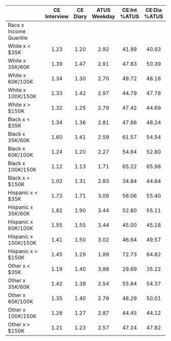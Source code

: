 
|                      | CE<br>Interview |  CE<br>Diary | ATUS<br>Weekday | CE:Int<br>%ATUS | CE:Dia<br>%ATUS |
| -------------------- | :----------: | :----------: | :----------: | :----------: | :----------: |
| Race x Income Quantile |              |              |              |              |              |
| White x     < $35K   |         1.23 |         1.20 |         2.92 |        41.89 |        40.93 |
| White x  $35K/$60K   |         1.39 |         1.47 |         2.91 |        47.83 |        50.39 |
| White x  $60K/$100K  |         1.34 |         1.30 |         2.70 |        49.72 |        48.16 |
| White x $100K/$150K  |         1.33 |         1.42 |         2.97 |        44.79 |        47.78 |
| White x     > $150K  |         1.32 |         1.25 |         2.79 |        47.42 |        44.69 |
| Black x     < $35K   |         1.34 |         1.36 |         2.81 |        47.86 |        48.24 |
| Black x  $35K/$60K   |         1.60 |         1.41 |         2.59 |        61.57 |        54.54 |
| Black x  $60K/$100K  |         1.24 |         1.20 |         2.27 |        54.64 |        52.80 |
| Black x $100K/$150K  |         1.12 |         1.13 |         1.71 |        65.22 |        65.98 |
| Black x     > $150K  |         1.02 |         1.31 |         2.93 |        34.84 |        44.64 |
| Hispanic x     < $35K |         1.73 |         1.71 |         3.09 |        56.06 |        55.40 |
| Hispanic x  $35K/$60K |         1.82 |         1.90 |         3.44 |        52.80 |        55.11 |
| Hispanic x  $60K/$100K |         1.55 |         1.55 |         3.44 |        45.00 |        45.18 |
| Hispanic x $100K/$150K |         1.41 |         1.50 |         3.02 |        46.64 |        49.57 |
| Hispanic x     > $150K |         1.45 |         1.29 |         1.99 |        72.73 |        64.82 |
| Other x     < $35K   |         1.19 |         1.40 |         3.98 |        29.89 |        35.22 |
| Other x  $35K/$60K   |         1.42 |         1.38 |         2.54 |        55.84 |        54.37 |
| Other x  $60K/$100K  |         1.35 |         1.40 |         2.79 |        48.29 |        50.01 |
| Other x $100K/$150K  |         1.28 |         1.27 |         2.87 |        44.45 |        44.12 |
| Other x     > $150K  |         1.21 |         1.23 |         2.57 |        47.24 |        47.82 |

